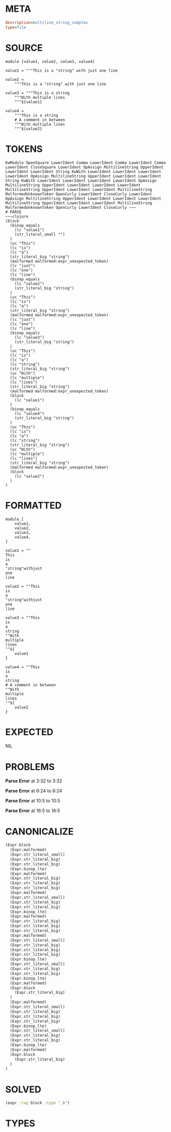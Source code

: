 # META
~~~ini
description=multiline_string_complex
type=file
~~~
# SOURCE
~~~roc
module [value1, value2, value3, value4]

value1 = """This is a "string" with just one line

value2 = 
	"""This is a "string" with just one line

value3 = """This is a string
	"""With multiple lines
	"""${value1}

value4 = 
	"""This is a string
	# A comment in between
	"""With multiple lines
	"""${value2}
~~~
# TOKENS
~~~text
KwModule OpenSquare LowerIdent Comma LowerIdent Comma LowerIdent Comma LowerIdent CloseSquare LowerIdent OpAssign MultilineString UpperIdent LowerIdent LowerIdent String KwWith LowerIdent LowerIdent LowerIdent LowerIdent OpAssign MultilineString UpperIdent LowerIdent LowerIdent String KwWith LowerIdent LowerIdent LowerIdent LowerIdent OpAssign MultilineString UpperIdent LowerIdent LowerIdent LowerIdent MultilineString UpperIdent LowerIdent LowerIdent MultilineString MalformedUnknownToken OpenCurly LowerIdent CloseCurly LowerIdent OpAssign MultilineString UpperIdent LowerIdent LowerIdent LowerIdent MultilineString UpperIdent LowerIdent LowerIdent MultilineString MalformedUnknownToken OpenCurly LowerIdent CloseCurly ~~~
# PARSE
~~~clojure
(block
  (binop_equals
    (lc "value1")
    (str_literal_small "")
  )
  (uc "This")
  (lc "is")
  (lc "a")
  (str_literal_big "string")
  (malformed malformed:expr_unexpected_token)
  (lc "just")
  (lc "one")
  (lc "line")
  (binop_equals
    (lc "value2")
    (str_literal_big "string")
  )
  (uc "This")
  (lc "is")
  (lc "a")
  (str_literal_big "string")
  (malformed malformed:expr_unexpected_token)
  (lc "just")
  (lc "one")
  (lc "line")
  (binop_equals
    (lc "value3")
    (str_literal_big "string")
  )
  (uc "This")
  (lc "is")
  (lc "a")
  (lc "string")
  (str_literal_big "string")
  (uc "With")
  (lc "multiple")
  (lc "lines")
  (str_literal_big "string")
  (malformed malformed:expr_unexpected_token)
  (block
    (lc "value1")
  )
  (binop_equals
    (lc "value4")
    (str_literal_big "string")
  )
  (uc "This")
  (lc "is")
  (lc "a")
  (lc "string")
  (str_literal_big "string")
  (uc "With")
  (lc "multiple")
  (lc "lines")
  (str_literal_big "string")
  (malformed malformed:expr_unexpected_token)
  (block
    (lc "value2")
  )
)
~~~
# FORMATTED
~~~roc
module [
	value1,
	value2,
	value3,
	value4,
]

value1 = ""
This
is
a
"string"withjust
one
line

value2 = ""This
is
a
"string"withjust
one
line

value3 = ""This
is
a
string
""With
multiple
lines
""${
	value1
}

value4 = ""This
is
a
string
# A comment in between
""With
multiple
lines
""${
	value2
}
~~~
# EXPECTED
NIL
# PROBLEMS
**Parse Error**
at 3:32 to 3:32

**Parse Error**
at 6:24 to 6:24

**Parse Error**
at 10:5 to 10:5

**Parse Error**
at 16:5 to 16:5

# CANONICALIZE
~~~clojure
(Expr.block
  (Expr.malformed)
  (Expr.str_literal_small)
  (Expr.str_literal_big)
  (Expr.str_literal_big)
  (Expr.binop_lte)
  (Expr.malformed)
  (Expr.str_literal_big)
  (Expr.str_literal_big)
  (Expr.str_literal_big)
  (Expr.malformed)
  (Expr.str_literal_small)
  (Expr.str_literal_big)
  (Expr.str_literal_big)
  (Expr.binop_lte)
  (Expr.malformed)
  (Expr.str_literal_big)
  (Expr.str_literal_big)
  (Expr.str_literal_big)
  (Expr.malformed)
  (Expr.str_literal_small)
  (Expr.str_literal_big)
  (Expr.str_literal_big)
  (Expr.str_literal_big)
  (Expr.binop_lte)
  (Expr.str_literal_small)
  (Expr.str_literal_big)
  (Expr.str_literal_big)
  (Expr.binop_lte)
  (Expr.malformed)
  (Expr.block
    (Expr.str_literal_big)
  )
  (Expr.malformed)
  (Expr.str_literal_small)
  (Expr.str_literal_big)
  (Expr.str_literal_big)
  (Expr.str_literal_big)
  (Expr.binop_lte)
  (Expr.str_literal_small)
  (Expr.str_literal_big)
  (Expr.str_literal_big)
  (Expr.binop_lte)
  (Expr.malformed)
  (Expr.block
    (Expr.str_literal_big)
  )
)
~~~
# SOLVED
~~~clojure
(expr :tag block :type "_b")
~~~
# TYPES
~~~roc
~~~
